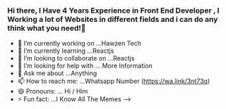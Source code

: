 ### Hi there, I Have 4 Years Experience in Front End Developer , I Working a lot of Websites in different fields and i can do any think what you need!👋

- 🔭 I’m currently working on ...Hawzen Tech
- 🌱 I’m currently learning ...Reactjs
- 👯 I’m looking to collaborate on ...Reactjs
- 🤔 I’m looking for help with ... More Information
- 💬 Ask me about ...Anything
- 📫 How to reach me: ...Whatsapp Number (https://wa.link/3nt73q)
- 😄 Pronouns: ... Hi / Him
- ⚡ Fun fact: ...I Know All The Memes
-->
